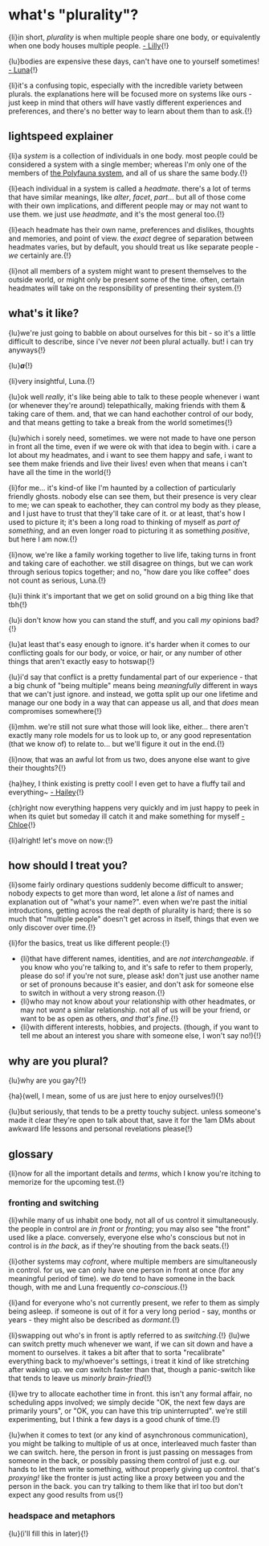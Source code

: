 # what's "plurality"?

{li}in short, *plurality* is when multiple people share one body, or equivalently when one body houses multiple people. <span class="small"> [- Lilly](./lilly/intro.md)</span>{!}

{lu}bodies are expensive these days, can't have one to yourself sometimes! <span class="small"> [- Luna](./luna/intro.md)</span>{!}

{li}it's a confusing topic, especially with the incredible variety between plurals. the explanations here will be focused more on systems like ours - just keep in mind that others _will_ have vastly different experiences and preferences, and there's no better way to learn about them than to ask.{!}

## lightspeed explainer

{li}a *system* is a collection of individuals in one body. most people could be considered a system with a single member; whereas I'm only one of the members of [the Polyfauna system](./index.md), and all of us share the same body.{!}

{li}each individual in a system is called a *headmate*. there's a lot of terms that have similar meanings, like *alter*, *facet*, *part*... but all of those come with their own implications, and different people may or may not want to use them. we just use _headmate_, and it's the most general too.{!}

{li}each headmate has their own name, preferences and dislikes, thoughts and memories, and point of view. the _exact_ degree of separation between headmates varies, but by default, you should treat us like separate people - *we* certainly are.{!}

{li}not all members of a system might want to present themselves to the outside world, or might only be present some of the time. often, certain headmates will take on the responsibility of presenting their system.{!}

## what's it like?

{lu}we're just going to babble on about ourselves for this bit - so it's a little difficult to describe, since i've never *not* been plural actually. but! i can try anyways{!}

{lu}***a***{!}

{li}very insightful, Luna.{!}

{lu}ok well *really*, it's like being able to talk to these people whenever i want (or whenever they're around) telepathically, making friends with them & taking care of them. and, that we can hand eachother control of our body, and that means getting to take a break from the world sometimes{!}

{lu}which i sorely need, sometimes. we were not made to have one person in front all the time, even if we were ok with that idea to begin with. i care a lot about my headmates, and i want to see them happy and safe, i want to see them make friends and live their lives! even when that means i can't have all the time in the world{!}

{li}for me... it's kind-of like I'm haunted by a collection of particularly friendly ghosts. nobody else can see them, but their presence is very clear to me; we can speak to eachother, they can control my body as they please, and I just have to trust that they'll take care of it. or at least, that's how I used to picture it; it's been a long road to thinking of myself as _part of something_, and an even longer road to picturing it as something _positive_, but here I am now.{!}

{li}now, we're like a family working together to live life, taking turns in front and taking care of eachother. we still disagree on things, but we can work through serious topics together; and no, "how dare you like coffee" does not count as serious, Luna.{!}

{lu}i think it's important that we get on solid ground on a big thing like that tbh{!}

{lu}i don't know how you can stand the stuff, and you call *my* opinions bad?{!}

{lu}at least that's easy enough to ignore. it's harder when it comes to our conflicting goals for our body, or voice, or hair, or any number of other things that aren't exactly easy to hotswap{!}

{lu}i'd say that conflict is a pretty fundamental part of our experience - that a big chunk of "being multiple" means being *meaningfully* different in ways that we can't just ignore. and instead, we gotta split up our one lifetime and manage our one body in a way that can appease us all, and that *does* mean compromises somewhere{!}

{li}mhm. we're still not sure what those will look like, either... there aren't exactly many role models for us to look up to, or any good representation (that we know of) to relate to... but we'll figure it out in the end.{!}

{li}now, that was an awful lot from us two, does anyone else want to give their thoughts?{!}

{ha}hey, I think existing is pretty cool! I even get to have a fluffy tail and everything~ <span class="small"> [- Hailey](./hailey/intro.md)</span>{!}

{ch}right now everything happens very quickly and im just happy to peek in when its quiet but someday ill catch it and make something for myself <span class="small"> [- Chloe](./chloe/intro.md)</span>{!}

{li}alright! let's move on now:{!}

## how should I treat you?

{li}some fairly ordinary questions suddenly become difficult to answer; nobody expects to get more than word, let alone a _list_ of names and explanation out of "what's your name?". even when we're past the initial introductions, getting across the real depth of plurality is hard; there is so much that "multiple people" doesn't get across in itself, things that even we only discover over time.{!}

{li}for the basics, treat us like different people:{!}
- {li}that have different names, identities, and are _not interchangeable_. if you know who you're talking to, and it's safe to refer to them properly, please do so! if you're not sure, please ask! don't just use another name or set of pronouns because it's easier, and don't ask for someone else to switch in without a very strong reason.{!}
- {li}who may not know about your relationship with other headmates, or may not _want_ a similar relationship. not all of us will be your friend, or want to be as open as others, _and that's fine_.{!}
- {li}with different interests, hobbies, and projects. (though, if you want to tell me about an interest you share with someone else, I won't say no!){!}

## why are you plural?

{lu}why are you gay?{!}

{ha}(well, I mean, some of us are just here to enjoy ourselves!){!}

{lu}but seriously, that tends to be a pretty touchy subject. unless someone's made it clear they're open to talk about that, save it for the 1am DMs about awkward life lessons and personal revelations please{!}

## glossary

{li}now for all the important details and _terms_, which I know you're itching to memorize for the upcoming test.{!}

### fronting and switching

{li}while many of us inhabit one body, not all of us control it simultaneously. the people in control are _in front_ or _fronting_; you may also see "the front" used like a place. conversely, everyone else who's conscious but not in control is _in the back_, as if they're shouting from the back seats.{!}

{li}other systems may _cofront_, where multiple members are simultaneously in control. for us, we can only have one person in front at once (for any meaningful period of time). we _do_ tend to have someone in the back though, with me and Luna frequently _co-conscious_.{!}

{li}and for everyone who's not currently present, we refer to them as simply being asleep. if someone is out of it for a very long period - say, months or years - they might also be described as _dormant_.{!}

{li}swapping out who's in front is aptly referred to as _switching_.{!}
{lu}we can switch pretty much whenever we want, if we can sit down and have a moment to ourselves. it takes a bit after that to sorta "recalibrate" everything back to my/whoever's settings, i treat it kind of like stretching after waking up. we *can* switch faster than that, though a panic-switch like that tends to leave us *minorly brain-fried*{!}

{li}we try to allocate eachother time in front. this isn't any formal affair, no scheduling apps involved; we simply decide "OK, the next few days are primarily yours", or "OK, you can have this trip uninterrupted". we're still experimenting, but I think a few days is a good chunk of time.{!}

{lu}when it comes to text (or any kind of asynchronous communication), you might be talking to multiple of us at once, interleaved much faster than we can switch. here, the person in front is just passing on messages from someone in the back, or possibly passing them control of just e.g. our hands to let them write something, without properly giving up control. that's *proxying!* like the fronter is just acting like a proxy between you and the person in the back. you can try talking to them like that irl too but don't expect any good results from us{!}


### headspace and metaphors

{lu}(i'll fill this in later){!}